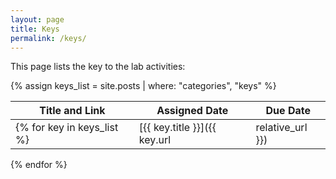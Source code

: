 ```yaml
---
layout: page
title: Keys
permalink: /keys/
---
```


This page lists the key to the lab activities:

{% assign keys_list = site.posts | where: "categories", "keys" %}

| Title and Link | Assigned Date | Due Date |
| ------ | ------ | ------ |
{% for key in keys_list %}| [{{ key.title }}]({{ key.url | relative_url }}) | {{ key.assigned | date: "%e %B %Y" | lstrip }} | {{ key.due | date: "%e %B %Y" | lstrip }} |
{% endfor %}